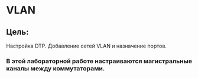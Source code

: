 # VLAN

## Цель:
Настройка DTP.
Добавление сетей VLAN и назначение портов.

### В этой лабораторной работе настраиваются магистральные каналы между коммутаторами.
